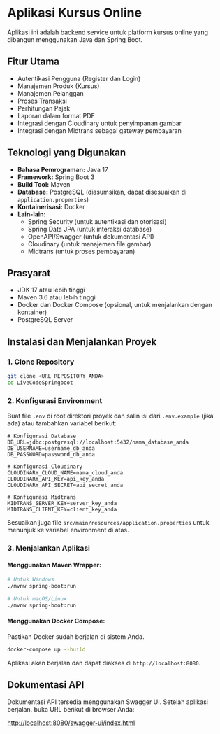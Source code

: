 # Aplikasi Kursus Online

Aplikasi ini adalah backend service untuk platform kursus online yang dibangun menggunakan Java dan Spring Boot.

## Fitur Utama

-   Autentikasi Pengguna (Register dan Login)
-   Manajemen Produk (Kursus)
-   Manajemen Pelanggan
-   Proses Transaksi
-   Perhitungan Pajak
-   Laporan dalam format PDF
-   Integrasi dengan Cloudinary untuk penyimpanan gambar
-   Integrasi dengan Midtrans sebagai gateway pembayaran

## Teknologi yang Digunakan

-   **Bahasa Pemrograman:** Java 17
-   **Framework:** Spring Boot 3
-   **Build Tool:** Maven
-   **Database:** PostgreSQL (diasumsikan, dapat disesuaikan di `application.properties`)
-   **Kontainerisasi:** Docker
-   **Lain-lain:**
    -   Spring Security (untuk autentikasi dan otorisasi)
    -   Spring Data JPA (untuk interaksi database)
    -   OpenAPI/Swagger (untuk dokumentasi API)
    -   Cloudinary (untuk manajemen file gambar)
    -   Midtrans (untuk proses pembayaran)

## Prasyarat

-   JDK 17 atau lebih tinggi
-   Maven 3.6 atau lebih tinggi
-   Docker dan Docker Compose (opsional, untuk menjalankan dengan kontainer)
-   PostgreSQL Server

## Instalasi dan Menjalankan Proyek

### 1. Clone Repository

```bash
git clone <URL_REPOSITORY_ANDA>
cd LiveCodeSpringboot
```

### 2. Konfigurasi Environment

Buat file `.env` di root direktori proyek dan salin isi dari `.env.example` (jika ada) atau tambahkan variabel berikut:

```env
# Konfigurasi Database
DB_URL=jdbc:postgresql://localhost:5432/nama_database_anda
DB_USERNAME=username_db_anda
DB_PASSWORD=password_db_anda

# Konfigurasi Cloudinary
CLOUDINARY_CLOUD_NAME=nama_cloud_anda
CLOUDINARY_API_KEY=api_key_anda
CLOUDINARY_API_SECRET=api_secret_anda

# Konfigurasi Midtrans
MIDTRANS_SERVER_KEY=server_key_anda
MIDTRANS_CLIENT_KEY=client_key_anda
```

Sesuaikan juga file `src/main/resources/application.properties` untuk menunjuk ke variabel environment di atas.

### 3. Menjalankan Aplikasi

#### Menggunakan Maven Wrapper:

```bash
# Untuk Windows
./mvnw spring-boot:run

# Untuk macOS/Linux
./mvnw spring-boot:run
```

#### Menggunakan Docker Compose:

Pastikan Docker sudah berjalan di sistem Anda.

```bash
docker-compose up --build
```

Aplikasi akan berjalan dan dapat diakses di `http://localhost:8080`.

## Dokumentasi API

Dokumentasi API tersedia menggunakan Swagger UI. Setelah aplikasi berjalan, buka URL berikut di browser Anda:

[http://localhost:8080/swagger-ui/index.html](http://localhost:8080/swagger-ui/index.html)
